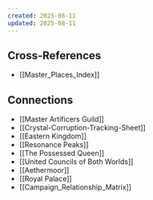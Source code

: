 ```yaml
---
created: 2025-08-11
updated: 2025-08-11
---
```




## Cross-References

- [[Master_Places_Index]]


## Connections

- [[Master Artificers Guild]]
- [[Crystal-Corruption-Tracking-Sheet]]
- [[Eastern Kingdom]]
- [[Resonance Peaks]]
- [[The Possessed Queen]]
- [[United Councils of Both Worlds]]
- [[Aethermoor]]
- [[Royal Palace]]
- [[Campaign_Relationship_Matrix]]

